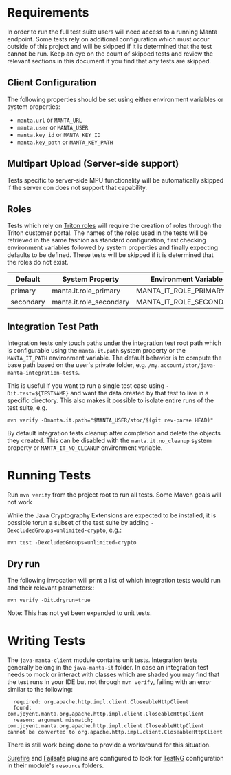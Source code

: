 
# Requirements

In order to run the full test suite users will need access to a running Manta
endpoint. Some tests rely on additional configuration which must occur outside
of this project and will be skipped if it is determined that the test cannot
be run. Keep an eye on the count of skipped tests and review the relevant
sections in this document if you find that any tests are skipped.

## Client Configuration

The following properties should be set using either environment variables or
system properties:

 - `manta.url` or `MANTA_URL`
 - `manta.user` or `MANTA_USER`
 - `manta.key_id` or `MANTA_KEY_ID`
 - `manta.key_path` or `MANTA_KEY_PATH`

## Multipart Upload (Server-side support)
Tests specific to server-side MPU functionality will be automatically skipped
if the server con does not support that capability.

## Roles
Tests which rely on [Triton roles](https://docs.joyent.com/public-cloud/rbac/roles)
will require the creation of roles through the Triton customer portal. The names
of the roles used in the tests will be retrieved in the same fashion as standard
configuration, first checking environment variables followed by system properties
and finally expecting defaults to be defined. These tests will be skipped if it
is determined that the roles do not exist.

| Default     | System Property           | Environment Variable      |
|------------ | ------------------------- | --------------------------|
| primary     | manta.it.role_primary     | MANTA_IT_ROLE_PRIMARY     |
| secondary   | manta.it.role_secondary   | MANTA_IT_ROLE_SECONDARY   |

## Integration Test Path
Integration tests only touch paths under the integration test root path which
is configurable using the `manta.it.path` system property or the `MANTA_IT_PATH`
environment variable. The default behavior is to compute the base path based on
the user's private folder, e.g. `/my.account/stor/java-manta-integration-tests`.

This is useful if you want to run a single test case using `-Dit.test=${TESTNAME}`
and want the data created by that test to live in a specific directory. This also
makes it possible to isolate entire runs of the test suite, e.g.

```
mvn verify -Dmanta.it.path="$MANTA_USER/stor/$(git rev-parse HEAD)"
```

By default integration tests cleanup after completion and delete the objects
they created.  This can be disabled with the `manta.it.no_cleanup` system
property or `MANTA_IT_NO_CLEANUP` environment variable.

# Running Tests

Run `mvn verify` from the project root to run all tests. Some Maven goals will
not work

While the Java Cryptography Extensions are expected to be installed, it is
possible torun a subset of the test suite by adding
`-DexcludedGroups=unlimited-crypto`, e.g.:
```
mvn test -DexcludedGroups=unlimited-crypto
```

## Dry run
	
The following invocation will print a list of which integration tests would run and their relevant
parameters::
	
```
mvn verify -Dit.dryrun=true
```
	
Note: This has not yet been expanded to unit tests.
	
# Writing Tests

The `java-manta-client` module contains unit tests. Integration tests generally
belong in the `java-manta-it` folder. In case an integration test needs to mock
or interact with classes which are shaded you may find that the test runs in
your IDE but not through `mvn verify`, failing with an error similar to the
following:

```
  required: org.apache.http.impl.client.CloseableHttpClient
  found: com.joyent.manta.org.apache.http.impl.client.CloseableHttpClient
  reason: argument mismatch; com.joyent.manta.org.apache.http.impl.client.CloseableHttpClient cannot be converted to org.apache.http.impl.client.CloseableHttpClient
```

There is still work being done to provide a workaround for this situation.

[Surefire](http://maven.apache.org/surefire/maven-surefire-plugin/) and
[Failsafe](http://maven.apache.org/surefire/maven-failsafe-plugin/) plugins are
configured to look for [TestNG](http://testng.org/doc/) configuration
in their module's `resource` folders.